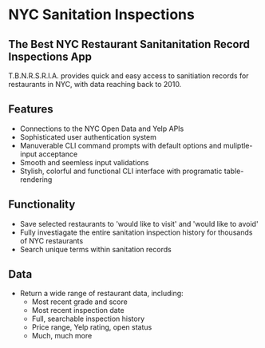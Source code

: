 # NYC Sanitation Inspections

## The Best NYC Restaurant Sanitanitation Record Inspections App

T.B.N.R.S.R.I.A. provides quick and easy access to sanitiation records for restaurants in NYC, with data reaching back to 2010. 

## Features
* Connections to the NYC Open Data and Yelp APIs 
* Sophisticated user authentication system
* Manuverable CLI command prompts with default options and muliptle-input acceptance
* Smooth and seemless input validations
* Stylish, colorful and functional CLI interface with programatic table-rendering

## Functionality
* Save selected restaurants to 'would like to visit' and 'would like to avoid'
* Fully investiagate the entire sanitation inspection history for thousands of NYC restaurants
* Search unique terms within sanitation records

## Data
* Return a wide range of restaurant data, including:
  * Most recent grade and score
  * Most recent inspection date
  * Full, searchable inspection history
  * Price range, Yelp rating, open status
  * Much, much more
